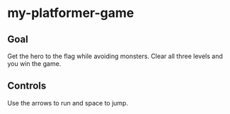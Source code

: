 # my-platformer-game

## Goal

Get the hero to the flag while avoiding monsters. Clear all three levels and you win the game.

## Controls

Use the arrows to run and space to jump.

